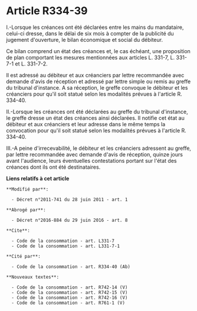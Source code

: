 # Article R334-39

I.-Lorsque les créances ont été déclarées entre les mains du mandataire, celui-ci dresse, dans le délai de six mois à compter
de la publicité du jugement d'ouverture, le bilan économique et social du débiteur. 

Ce bilan comprend un état des créances et, le cas échéant, une proposition de plan comportant les mesures mentionnées aux
articles L. 331-7, L. 331-7-1 et L. 331-7-2. 

Il est adressé au débiteur et aux créanciers par lettre recommandée avec demande d'avis de réception et adressé par lettre
simple ou remis au greffe du tribunal d'instance. A sa réception, le greffe convoque le débiteur et les créanciers pour qu'il
soit statué selon les modalités prévues à l'article R. 334-40. 

II.-Lorsque les créances ont été déclarées au greffe du tribunal d'instance, le greffe dresse un état des créances ainsi
déclarées. Il notifie cet état au débiteur et aux créanciers et leur adresse dans le même temps la convocation pour qu'il
soit statué selon les modalités prévues à l'article R. 334-40. 

III.-A peine d'irrecevabilité, le débiteur et les créanciers adressent au greffe, par lettre recommandée avec demande d'avis
de réception, quinze jours avant l'audience, leurs éventuelles contestations portant sur l'état des créances dont ils ont été
destinataires.

**Liens relatifs à cet article**

	**Modifié par**:

	  - Décret n°2011-741 du 28 juin 2011 - art. 1

	**Abrogé par**:

	  - Décret n°2016-884 du 29 juin 2016 - art. 8

	**Cite**:

	  - Code de la consommation - art. L331-7
	  - Code de la consommation - art. L331-7-1

	**Cité par**:

	  - Code de la consommation - art. R334-40 (Ab)

	**Nouveaux textes**:

	  - Code de la consommation - art. R742-14 (V)
	  - Code de la consommation - art. R742-15 (V)
	  - Code de la consommation - art. R742-16 (V)
	  - Code de la consommation - art. R761-1 (V)
